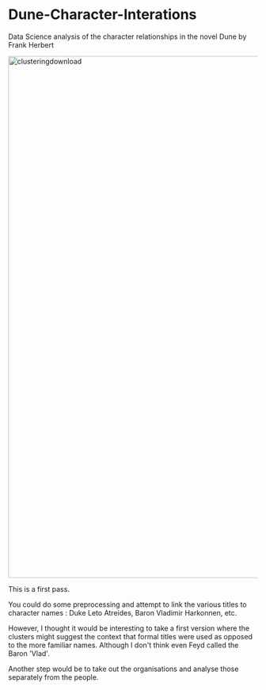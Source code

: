 # Dune-Character-Interations
Data Science analysis of the character relationships in the novel Dune by Frank Herbert

<img width="1054" alt="clusteringdownload" src="https://user-images.githubusercontent.com/72196131/131202568-5ecfbe40-e984-4703-a2c7-686fb503cfd8.png">

This is a first pass.

You could do some preprocessing and attempt to link the various titles to character names : Duke Leto Atreides, Baron Vladimir Harkonnen, etc.

However, I thought it would be interesting to take a first version where the clusters might suggest the context that formal titles were used as opposed to the more familiar names.  Although I don't think even Feyd called the Baron 'Vlad'.

Another step would be to take out the organisations and analyse those separately from the people.
